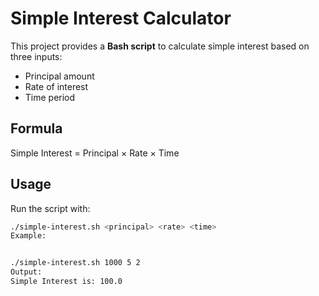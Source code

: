 # Simple Interest Calculator

This project provides a **Bash script** to calculate simple interest based on three inputs:
- Principal amount
- Rate of interest
- Time period

## Formula
Simple Interest = Principal × Rate × Time

## Usage
Run the script with:
```bash
./simple-interest.sh <principal> <rate> <time>
Example:


./simple-interest.sh 1000 5 2
Output:
Simple Interest is: 100.0




